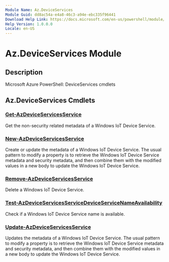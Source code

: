 ```yaml
---
Module Name: Az.DeviceServices
Module Guid: dd8ac54a-e4a8-46c3-a94e-ebc335f96441
Download Help Link: https://docs.microsoft.com/en-us/powershell/module/az.deviceservices
Help Version: 1.0.0.0
Locale: en-US
---
```


# Az.DeviceServices Module
## Description
Microsoft Azure PowerShell: DeviceServices cmdlets

## Az.DeviceServices Cmdlets
### [Get-AzDeviceServicesService](Get-AzDeviceServicesService.md)
Get the non-security related metadata of a Windows IoT Device Service.

### [New-AzDeviceServicesService](New-AzDeviceServicesService.md)
Create or update the metadata of a Windows IoT Device Service.
The usual pattern to modify a property is to retrieve the Windows IoT Device Service metadata and security metadata, and then combine them with the modified values in a new body to update the Windows IoT Device Service.

### [Remove-AzDeviceServicesService](Remove-AzDeviceServicesService.md)
Delete a Windows IoT Device Service.

### [Test-AzDeviceServicesServiceDeviceServiceNameAvailability](Test-AzDeviceServicesServiceDeviceServiceNameAvailability.md)
Check if a Windows IoT Device Service name is available.

### [Update-AzDeviceServicesService](Update-AzDeviceServicesService.md)
Updates the metadata of a Windows IoT Device Service.
The usual pattern to modify a property is to retrieve the Windows IoT Device Service metadata and security metadata, and then combine them with the modified values in a new body to update the Windows IoT Device Service.


